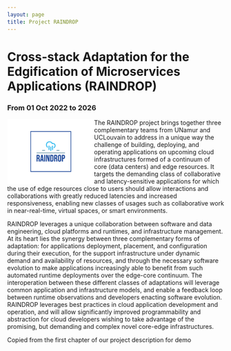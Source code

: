 ```yaml
---
layout: page
title: Project RAINDROP
---
```


<h1>Cross-stack Adaptation for the Edgification of Microservices Applications (RAINDROP)</h1>

### From 01 Oct 2022 to 2026

<a><img src="/images/raindrop-logo.png" height="40%" width="40%" style="float: left;"></a>The RAINDROP project brings together three complementary teams from UNamur and UCLouvain to address in a unique way the challenge of building, deploying, and operating applications on upcoming cloud infrastructures formed of a continuum of core (data centers) and edge resources. It targets the demanding class of collaborative and latency-sensitive applications for which the use of edge resources close to users should allow interactions and collaborations with greatly reduced latencies and increased responsiveness, enabling new classes of usages such as collaborative work in near-real-time, virtual spaces, or smart environments.

RAINDROP leverages a unique collaboration between software and data engineering, cloud platforms and runtimes, and infrastructure management. At its heart lies the synergy between three complementary forms of adaptation: for applications deployment, placement, and configuration during their execution, for the support infrastructure under dynamic demand and availability of resources, and through the necessary software evolution to make applications increasingly able to benefit from such automated runtime deployments over the edge-core continuum. The interoperation between these different classes of adaptations will leverage common application and infrastructure models, and enable a feedback loop between runtime observations and developers enacting software evolution. RAINDROP leverages best practices in cloud application development and operation, and will allow significantly improved programmability and abstraction for cloud developers wishing to take advantage of the promising, but demanding and complex novel core-edge infrastructures.

<p class="message">
  Copied from the first chapter of our project description for demo
</p>